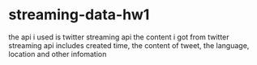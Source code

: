 # streaming-data-hw1
the api i used is twitter streaming api
the content i got from twitter streaming api includes created time, the content of tweet, the language, location and other infomation
